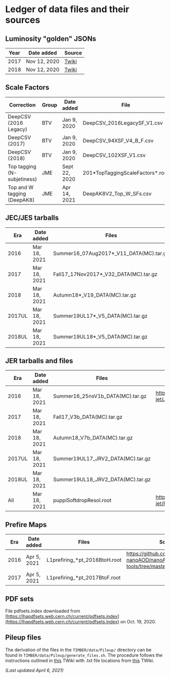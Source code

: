 # Ledger of data files and their sources

## Luminosity "golden" JSONs
| Year | Date added | Source |
|------|------------|--------|
| 2017 | Nov 12, 2020 | [Twiki](https://twiki.cern.ch/twiki/bin/view/CMS/TWikiLUM#CurRec) |
| 2018 | Nov 12, 2020 | [Twiki](https://twiki.cern.ch/twiki/bin/view/CMS/TWikiLUM#CurRec) |

## Scale Factors

| Correction | Group | Date added | File | TIMBER module(s) | Sources |
|------------|-------|------------|------|-----------------------|---------|
| DeepCSV (2016 Legacy) | BTV | Jan 9, 2020   | DeepCSV_2016LegacySF_V1.csv        | SJBtag_SF.cc | [Twiki](https://twiki.cern.ch/twiki/bin/viewauth/CMS/BtagRecommendation2016Legacy) |
| DeepCSV (2017)        | BTV | Jan 9, 2020   | DeepCSV_94XSF_V4_B_F.csv           | SJBtag_SF.cc | [Twiki](https://twiki.cern.ch/twiki/bin/viewauth/CMS/BtagRecommendation94X) |
| DeepCSV (2018)        | BTV | Jan 9, 2020   | DeepCSV_102XSF_V1.csv              | SJBtag_SF.cc | [Twiki](https://twiki.cern.ch/twiki/bin/viewauth/CMS/BtagRecommendation102X) |
| Top tagging (N-subjetiness) | JME | Sept 22, 2020 | 201\*TopTaggingScaleFactors\*.root | TopTag_SF.cc | [Twiki](https://twiki.cern.ch/twiki/bin/viewauth/CMS/JetTopTagging) [GitHub](https://github.com/cms-jet/TopTaggingScaleFactors) |
| Top and W tagging (DeepAK8) | JME | Apr 14, 2021 | DeepAK8V2_Top_W_SFs.csv | TopTagDAK8_SF.cc | [Twiki](https://twiki.cern.ch/twiki/bin/viewauth/CMS/DeepAK8Tagging2018WPsSFs) [GitHub](https://github.com/cms-jet/deepAK8ScaleFactors/blob/master/DeepAK8V2_Top_W_SFs.csv) |

## JEC/JES tarballs
| Era    | Date added   | Files                                    | Sources |
|--------|--------------|------------------------------------------|---------|
| 2016   | Mar 18, 2021 | Summer16_07Aug2017*_V11_DATA(MC).tar.gz  | https://github.com/cms-jet/JRDatabase/tree/master/tarballs |
| 2017   | Mar 18, 2021 | Fall17_17Nov2017*_V32_DATA(MC).tar.gz    | |
| 2018   | Mar 18, 2021 | Autumn18*_V19_DATA(MC).tar.gz            | |
| 2017UL | Mar 18, 2021 | Summer19UL17*_V5_DATA(MC).tar.gz         | |
| 2018UL | Mar 18, 2021 | Summer19UL18*_V5_DATA(MC).tar.gz         | |

## JER tarballs and files
| Era    | Date added   | Files                             | Sources |
|--------|--------------|-----------------------------------|---------|
| 2016   | Mar 18, 2021 | Summer16_25nsV1b_DATA(MC).tar.gz  | https://github.com/cms-jet/JRDatabase/tree/master/tarballs |
| 2017   | Mar 18, 2021 | Fall17_V3b_DATA(MC).tar.gz        | |
| 2018   | Mar 18, 2021 | Autumn18_V7b_DATA(MC).tar.gz      | |
| 2017UL | Mar 18, 2021 | Summer19UL17_JRV2_DATA(MC).tar.gz | |
| 2018UL | Mar 18, 2021 | Summer19UL18_JRV2_DATA(MC).tar.gz | |
| All    | Mar 18, 2021 | puppiSoftdropResol.root           | https://github.com/cms-jet/PuppiSoftdropMassCorrections/tree/80X/weights |

## Prefire Maps
| Era    | Date added   | Files                             | Sources |
|--------|--------------|-----------------------------------|---------|
| 2016   | Apr 5, 2021  | L1prefiring_*pt_2016BtoH.root     | https://github.com/cms-nanoAOD/nanoAOD-tools/tree/master/data/prefire_maps |
| 2017   | Apr 5, 2021  | L1prefiring_*pt_2017BtoF.root     | |

## PDF sets
File pdfsets.index downloaded from [https://lhapdfsets.web.cern.ch/current/pdfsets.index](https://lhapdfsets.web.cern.ch/current/pdfsets.index) on Oct. 19, 2020.

## Pileup files
The derivation of the files in the `TIMBER/data/Pileup/` directory can be found in `TIMBER/data/Pileup/generate_files.sh`. The procedure follows the instructions outlined in [this](https://twiki.cern.ch/twiki/bin/view/CMS/PileupJSONFileforData#Recommended_cross_section) TWiki with .txt file locations from [this](https://twiki.cern.ch/twiki/bin/view/CMS/TWikiLUM#PileupInformation) TWiki.

*(Last updated April 6, 2021)*